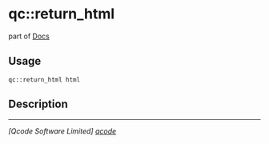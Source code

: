 qc::return_html
===============

part of [Docs](.)

Usage
-----
`qc::return_html html`

Description
-----------


----------------------------------
*[Qcode Software Limited] [qcode]*

[qcode]: www.qcode.co.uk "Qcode Software"